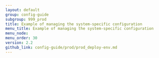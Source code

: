 ```yaml
---
layout: default
group: config-guide
subgroup: 999_prod
title: Example of managing the system-specific configuration
menu_title: Example of managing the system-specific configuration
menu_node: 
menu_order: 30
version: 2.2
github_link: config-guide/prod/prod_deploy-env.md
---
```


